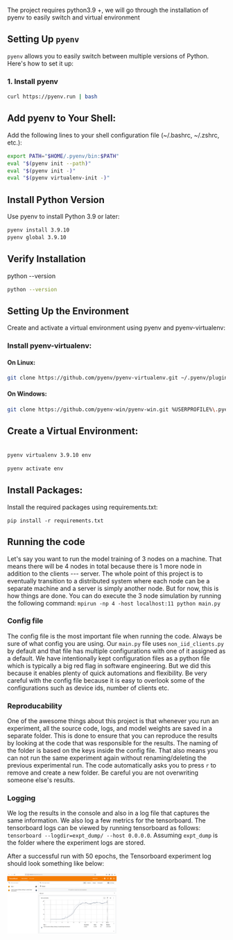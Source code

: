 


The project requires python3.9 +, we will go through the installation of pyenv to easily switch and virtual environment 

## Setting Up `pyenv`

`pyenv` allows you to easily switch between multiple versions of Python. Here's how to set it up:

### 1. Install pyenv 

```bash
curl https://pyenv.run | bash
```

## Add pyenv to Your Shell:
Add the following lines to your shell configuration file (~/.bashrc, ~/.zshrc, etc.):

```bash
export PATH="$HOME/.pyenv/bin:$PATH"
eval "$(pyenv init --path)"
eval "$(pyenv init -)"
eval "$(pyenv virtualenv-init -)"

```

## Install Python Version

Use pyenv to install Python 3.9 or later:

```bash
pyenv install 3.9.10
pyenv global 3.9.10

```

## Verify Installation
python --version

```bash
python --version

```

## Setting Up the Environment
Create and activate a virtual environment using pyenv and pyenv-virtualenv:

### Install pyenv-virtualenv:

   #### On Linux:

```bash
git clone https://github.com/pyenv/pyenv-virtualenv.git ~/.pyenv/plugins/pyenv-virtualenv
```
 #### On Windows:

```bash 
git clone https://github.com/pyenv-win/pyenv-win.git %USERPROFILE%\.pyenv
```

## Create a Virtual Environment:

``` bash

pyenv virtualenv 3.9.10 env
```

```bash
pyenv activate env
```


## Install  Packages:

Install the required packages using requirements.txt:

```
pip install -r requirements.txt

```


## Running the code
Let's say you want to run the model training of 3 nodes on a machine. That means there will be 4 nodes in total because there is 1 more node in addition to the clients --- server.
The whole point of this project is to eventually transition to a distributed system where each node can be a separate machine and a server is simply another node. But for now, this is how things are done.
You can do execute the 3 node simulation by running the following command:
`mpirun -np 4 -host localhost:11 python main.py`


### Config file
The config file is the most important file when running the code. Always be sure of what config you are using. Our `main.py` file uses `non_iid_clients.py` by default and that file has multiple configurations with one of it assigned as a default. We have intentionally kept configuration files as a python file which is typically a big red flag in software engineering. But we did this because it enables plenty of quick automations and flexibility. Be very careful with the config file because it is easy to overlook some of the configurations such as device ids, number of clients etc.

### Reproducability
One of the awesome things about this project is that whenever you run an experiment, all the source code, logs, and model weights are saved in a separate folder. This is done to ensure that you can reproduce the results by looking at the code that was responsible for the results. The naming of the folder is based on the keys inside the config file. That also means you can not run the same experiment again without renaming/deleting the previous experimental run. The code automatically asks you to press `r` to remove and create a new folder. Be careful you are not overwriting someone else's results.

### Logging
We log the results in the console and also in a log file that captures the same information. We also log a few metrics for the tensorboard. The tensorboard logs can be viewed by running tensorboard as follows:
`tensorboard --logdir=expt_dump/ --host 0.0.0.0`. Assuming `expt_dump` is the folder where the experiment logs are stored.

After a successful run with 50 epochs, the Tensorboard experiment log should look something like below:

<img src="../resources/images/TensorboardSample.png" width=50% height=50%>
